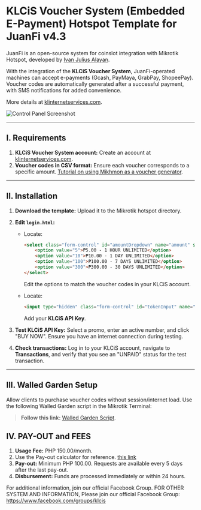 # KLCiS Voucher System (Embedded E-Payment) Hotspot Template for JuanFi v4.3

JuanFi is an open-source system for coinslot integration with Mikrotik Hotspot, developed by [Ivan Julius Alayan](https://github.com/ivanalayan15/JuanFi).

With the integration of the **KLCiS Voucher System**, JuanFi-operated machines can accept e-payments (Gcash, PayMaya, GrabPay, ShopeePay). Voucher codes are automatically generated after a successful payment, with SMS notifications for added convenience.

More details at [klinternetservices.com](https://klinternetservices.com).

![Control Panel Screenshot](https://github.com/darkhoundz/KLCiS-JuanFi/assets/28075740/3eb6e819-f966-41dc-a2b9-8bdcfd2d6ec5)

---

## I. Requirements

1. **KLCiS Voucher System account:** Create an account at [klinternetservices.com](https://klinternetservices.com).
2. **Voucher codes in CSV format:** Ensure each voucher corresponds to a specific amount. [Tutorial on using Mikhmon as a voucher generator](https://youtu.be/dnQ8RlyxbKE?t=1246).

---

## II. Installation

1. **Download the template:** Upload it to the Mikrotik hotspot directory.
2. **Edit `login.html`:**
    - Locate:
      ```html
      <select class="form-control" id="amountDropdown" name="amount" style="width:100%; font-size:16px; font-weight:500; color:green;">
          <option value="5">₱5.00 - 1 HOUR UNLIMITED</option>
          <option value="10">₱10.00 - 1 DAY UNLIMITED</option>
          <option value="100">₱100.00 - 7 DAYS UNLIMITED</option>
          <option value="300">₱300.00 - 30 DAYS UNLIMITED</option>
      </select>
      ```
      Edit the options to match the voucher codes in your KLCiS account.
      
    - Locate:
      ```html
      <input type="hidden" class="form-control" id="tokenInput" name="token" value="PUT_YOUR_KLCIS_API_KEY_HERE">
      ```
      Add your **KLCiS API Key**.

3. **Test KLCiS API Key:** Select a promo, enter an active number, and click "BUY NOW". Ensure you have an internet connection during testing.
4. **Check transactions:** Log in to your KLCiS account, navigate to **Transactions**, and verify that you see an "UNPAID" status for the test transaction.

---

## III. Walled Garden Setup

Allow clients to purchase voucher codes without session/internet load. Use the following Walled Garden script in the Mikrotik Terminal:

> **Follow this link:**  [Walled Garden Script](https://klcis-gen.pages.dev/).

## IV. PAY-OUT and FEES

1. **Usage Fee:** PHP 150.00/month.
2. Use the Pay-out calculator for reference. [this link](https://s2.klinternetservices.com/calculate)
3. **Pay-out:** Minimum PHP 100.00. Requests are available every 5 days after the last pay-out.
4. **Disbursement:** Funds are processed immediately or within 24 hours.
   
For additional information, join our official Facebook Group.
FOR OTHER SYSTEM AND INFORMATION, Please join our official Facebook Group: https://www.facebook.com/groups/klcis

